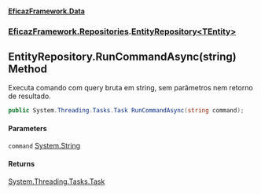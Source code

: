 #### [EficazFramework.Data](EficazFrameworkData.md 'EficazFramework Data')
### [EficazFramework.Repositories](EficazFrameworkData.md#EficazFramework.Repositories 'EficazFramework.Repositories').[EntityRepository&lt;TEntity&gt;](EficazFramework.Repositories/EntityRepository_TEntity_.md 'EficazFramework.Repositories.EntityRepository<TEntity>')

## EntityRepository<TEntity>.RunCommandAsync(string) Method

Executa comando com query bruta em string, sem parâmetros nem retorno de resultado.

```csharp
public System.Threading.Tasks.Task RunCommandAsync(string command);
```
#### Parameters

<a name='EficazFramework.Repositories.EntityRepository_TEntity_.RunCommandAsync(string).command'></a>

`command` [System.String](https://docs.microsoft.com/en-us/dotnet/api/System.String 'System.String')

#### Returns
[System.Threading.Tasks.Task](https://docs.microsoft.com/en-us/dotnet/api/System.Threading.Tasks.Task 'System.Threading.Tasks.Task')
